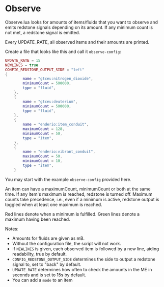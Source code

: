 # Observe

Observe.lua looks for amounts of items/fluids that you want to observe and emits redstone signals depending on its amount. If any minimum count is not met, a redstone signal is emitted.

Every UPDATE_RATE, all observed items and their amounts are printed.

Create a file that looks like this and call it `observe-config`:
```lua
UPDATE_RATE = 15
NEWLINES = true
CONFIG_REDSTONE_OUTPUT_SIDE = "left"
{
        name = "gtceu:nitrogen_dioxide",
        minimumCount = 500000,
        type = "fluid",
    },
    {
        name = "gtceu:deuterium",
        minimumCount = 500000,
        type = "fluid",
    },
    {
        name = "enderio:item_conduit",
        maximumCount = 128,
        minimumCount = 50,
        type = "item",
    },
    {
        name = "enderio:vibrant_conduit",
        maximumCount = 50,
        minimumCount = 10,
        type = "item",
    }
```

You may start with the example `observe-config` provided here.

An item can have a maximumCount, minimumCount or both at the same time.
If any item's maximum is reached, redstone is turned off. Maximum counts take precedence, i.e., even if a minimum is active, redstone output is toggled when at least one maximum is reached.

Red lines denote when a minimum is fulfilled. Green lines denote a maximum having been reached.

Notes:
- Amounts for fluids are given as mB.
- Without the configuration file, the script will not work.
- If `NEWLINES` is given, each observed item is followed by a new line, aiding readability, true by default.
- `CONFIG_REDSTONE_OUTPUT_SIDE` determines the side to output a redstone signal to, set to "back" by default.
- `UPDATE_RATE` determines how often to check the amounts in the ME in seconds and is set to 15s by default.
- You can add a `mode` to an item